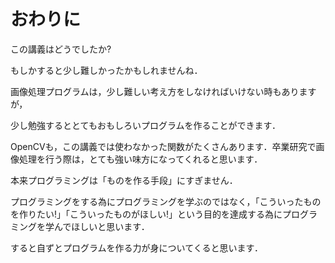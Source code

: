 # おわりに

この講義はどうでしたか?

もしかすると少し難しかったかもしれませんね．

画像処理プログラムは，少し難しい考え方をしなければいけない時もありますが，

少し勉強するととてもおもしろいプログラムを作ることができます．

OpenCVも，この講義では使わなかった関数がたくさんあります．卒業研究で画像処理を行う際は，とても強い味方になってくれると思います．

本来プログラミングは「ものを作る手段」にすぎません．

プログラミングをする為にプログラミングを学ぶのではなく，「こういったものを作りたい!」「こういったものがほしい!」という目的を達成する為にプログラミングを学んでほしいと思います．

すると自ずとプログラムを作る力が身についてくると思います．

